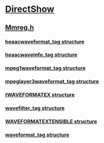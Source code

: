 # [DirectShow](../_dshow/index.md)
## [Mmreg.h](index.md)
### [heaacwaveformat_tag structure](../mmreg/ns-mmreg-heaacwaveformat_tag.md)
### [heaacwaveinfo_tag structure](../mmreg/ns-mmreg-heaacwaveinfo_tag.md)
### [mpeg1waveformat_tag structure](../mmreg/ns-mmreg-mpeg1waveformat_tag.md)
### [mpeglayer3waveformat_tag structure](../mmreg/ns-mmreg-mpeglayer3waveformat_tag.md)
### [tWAVEFORMATEX structure](../mmreg/ns-mmreg-twaveformatex.md)
### [wavefilter_tag structure](../mmreg/ns-mmreg-wavefilter_tag.md)
### [WAVEFORMATEXTENSIBLE structure](../mmreg/ns-mmreg-waveformatextensible.md)
### [waveformat_tag structure](../mmreg/ns-mmreg-waveformat_tag.md)
